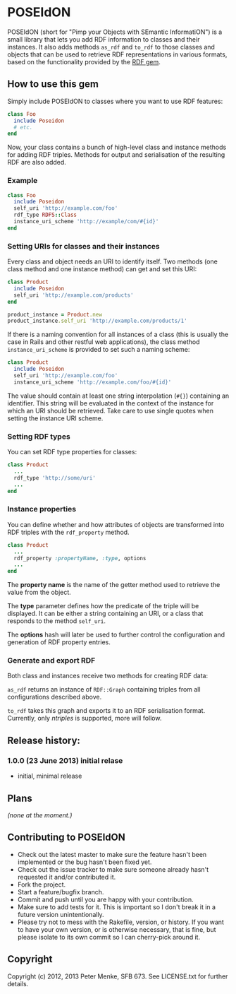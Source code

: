 # POSEIdON

POSEIdON (short for "Pimp your Objects with SEmantic InformatiON") is a small
library that lets you add RDF information to classes and their instances.
It also adds methods `as_rdf` and `to_rdf` to those classes and objects that
can be used to retrieve RDF representations in various formats, based on
the functionality provided by the [RDF gem](http://rubygems.org/gems/rdf).

## How to use this gem

Simply include POSEIdON to classes where you want to use RDF features:

```ruby
class Foo
  include Poseidon
  # etc.
end
```

Now, your class contains a bunch of high-level class and instance methods for
adding RDF triples. Methods for output and serialisation of the resulting RDF
are also added.

### Example

```Ruby
class Foo
  include Poseidon
  self_uri 'http://example.com/foo'
  rdf_type RDFS::Class
  instance_uri_scheme 'http://example/com/#{id}'
end
```

### Setting URIs for classes and their instances

Every class and object needs an URI to identify itself. Two methods (one class
method and one instance method) can get and set this URI:

```Ruby
class Product
  include Poseidon
  self_uri 'http://example.com/products'
end

product_instance = Product.new
product_instance.self_uri 'http://example.com/products/1'
```

If there is a naming convention for all instances of a class (this is usually
the case in Rails and other restful web applications), the class method
`instance_uri_scheme` is provided to set such a naming scheme:

```Ruby
class Product
  include Poseidon
  self_uri 'http://example.com/foo'
  instance_uri_scheme 'http://example.com/foo/#{id}'
```

The value should contain at least one string interpolation (`#{}`) containing
an identifier. This string will be evaluated in the context of the instance
for which an URI should be retrieved. Take care to use single quotes when
setting the instance URI scheme.

### Setting RDF types

You can set RDF type properties for classes:

```Ruby
class Product
  ...
  rdf_type 'http://some/uri'
  ...
end
```

### Instance properties

You can define whether and how attributes of objects are transformed into
RDF triples with the `rdf_property` method.

```Ruby
class Product
  ...
  rdf_property :propertyName, :type, options
  ...
end
```

The __property name__ is the name of the getter method used to retrieve the
value from the object.

The __type__ parameter defines how the predicate of the triple will be
displayed. It can be either a string containing an URI, or a class that
responds to the method `self_uri`.

The __options__ hash will later be used to further control the configuration
and generation of RDF property entries.


### Generate and export RDF

Both class and instances receive two methods for creating RDF data:

`as_rdf` returns an instance of ``RDF::Graph`` containing triples from
all configurations described above.

`to_rdf` takes this graph and exports it to an RDF serialisation format.
Currently, only *ntriples* is supported, more will follow.

## Release history:

### 1.0.0 (23 June 2013) initial relase

- initial, minimal release

## Plans

_(none at the moment.)_


## Contributing to POSEIdON
 
* Check out the latest master to make sure the feature hasn't been implemented or the bug hasn't been fixed yet.
* Check out the issue tracker to make sure someone already hasn't requested it and/or contributed it.
* Fork the project.
* Start a feature/bugfix branch.
* Commit and push until you are happy with your contribution.
* Make sure to add tests for it. This is important so I don't break it in a future version unintentionally.
* Please try not to mess with the Rakefile, version, or history. If you want to have your own version, or is otherwise necessary, that is fine, but please isolate to its own commit so I can cherry-pick around it.

## Copyright

Copyright (c) 2012, 2013 Peter Menke, SFB 673.
See LICENSE.txt for further details.

